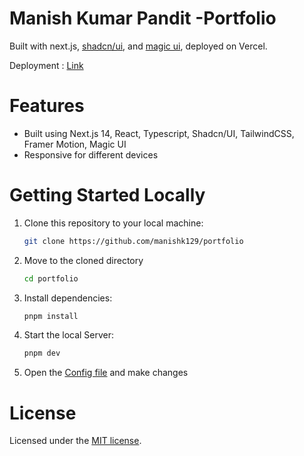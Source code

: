 
# Manish Kumar Pandit -Portfolio 
Built with next.js, [shadcn/ui](https://ui.shadcn.com/), and [magic ui](https://magicui.design/), deployed on Vercel.

Deployment : [Link](https://manishkumar9.netlify.app/)
# Features

- Built using Next.js 14, React, Typescript, Shadcn/UI, TailwindCSS, Framer Motion, Magic UI
- Responsive for different devices

# Getting Started Locally

1. Clone this repository to your local machine:

   ```bash
   git clone https://github.com/manishk129/portfolio
   ```

2. Move to the cloned directory

   ```bash
   cd portfolio
   ```

3. Install dependencies:

   ```bash
   pnpm install
   ```

4. Start the local Server:

   ```bash
   pnpm dev
   ```

5. Open the [Config file](./src/data/resume.tsx) and make changes

# License

Licensed under the [MIT license](https://github.com/dillionverma/portfolio/blob/main/LICENSE.md).
